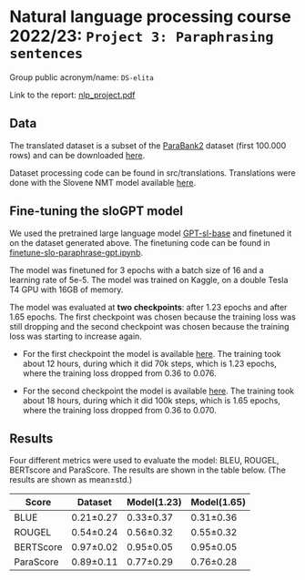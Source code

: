 # Natural language processing course 2022/23: `Project 3: Paraphrasing sentences`

Group public acronym/name: `DS-elita`

Link to the report: [nlp_project.pdf](report/nlp_project.pdf)

## Data
The translated dataset is a subset of the [ParaBank2](https://nlp.jhu.edu/parabank/) dataset (first 100.000 rows) and can be downloaded [here](https://unilj-my.sharepoint.com/:u:/g/personal/kv4582_student_uni-lj_si/Efaka4o7MGJOilz7colF34EB039AxbwfpCtDRaJx_DoCKg?e=JC9vSB).

Dataset processing code can be found in src/translations. Translations were done with the Slovene NMT model available [here](https://github.com/clarinsi/Slovene_NMT).


## Fine-tuning the sloGPT model
We used the pretrained large language model [GPT-sl-base](https://huggingface.co/cjvt/gpt-sl-base) and finetuned it on the dataset generated above. The finetuning code can be found in [finetune-slo-paraphrase-gpt.ipynb](src/finetune-slo-paraphrase-gpt.ipynb). 

The model was finetuned for 3 epochs with a batch size of 16 and a learning rate of 5e-5. The model was trained on Kaggle, on a double Tesla T4 GPU with 16GB of memory.

The model was evaluated at **two checkpoints**: after 1.23 epochs and after 1.65 epochs.
The first checkpoint was chosen because the training loss was still dropping and the second checkpoint was chosen because the training loss was starting to increase again.

 - For the first checkpoint the model is available [here](https://drive.google.com/file/d/1fsC-qPfzYh72CzVPifpoBJGbS8XrbCC_/view?usp=sharing). The training took about 12 hours, during which it did 70k steps, which is 1.23 epochs, where the training loss dropped from 0.36 to 0.076.

 - For the second checkpoint the model is available [here](https://drive.google.com/file/d/1VK0yYGx_UQ9ugFhOwSeeu0sIAlnnt8hZ/view?usp=sharing). The training took about 18 hours, during which it did 100k steps, which is 1.65 epochs, where the training loss dropped from 0.36 to 0.070.


## Results
Four different metrics were used to evaluate the model: BLEU, ROUGEL, BERTscore and ParaScore. The results are shown in the table below. (The results are shown as mean±std.)

| Score      | Dataset           | Model(1.23)     | Model(1.65)     |
|------------|-------------------|-----------------|-----------------|
| BLUE       | 0.21±0.27         | 0.33±0.37       | 0.31±0.36       |
| ROUGEL     | 0.54±0.24         | 0.56±0.32       | 0.55±0.32       |
| BERTScore  | 0.97±0.02         | 0.95±0.05       | 0.95±0.05       |
| ParaScore  | 0.89±0.11         | 0.77±0.29       | 0.76±0.28       |

